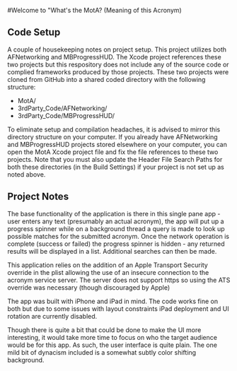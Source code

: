 #Welcome to "What's the MotA? (Meaning of this Acronym)

## Code Setup

A couple of housekeeping notes on project setup.  This project utilizes both AFNetworking and MBProgressHUD.  The Xcode project references these two projects but this respository does not include any of the source code or complied frameworks produced by those projects. These two projects were cloned from GitHub into a shared coded directory with the following structure:

* MotA/
* 3rdParty_Code/AFNetworking/
* 3rdParty_Code/MBProgressHUD/

To eliminate setup and compilation headaches, it is advised to mirror this directory structure on your computer.  If you already have AFNetworking and MBProgressHUD projects stored elsewhere on your computer, you can open the MotA Xcode project file and fix the file references to these two projects. Note that you must also update the Header File Search Paths for both these directories (in the Build Settings) if your project is not set up as noted above.

## Project Notes

The base functionality of the application is there in this single pane app - user enters any text (presumably an actual acronym), the app will put up a progress spinner while on a background thread a query is made to look up possible matches for the submitted acronym.  Once the network operation is complete (success or failed) the progress spinner is hidden - any returned results will be displayed in a list.  Additional searches can then be made.

This application relies on the addition of an Apple Transport Security override in the plist allowing the use of an insecure connection to the acronym service server.  The server does not support https so using the ATS override was necessary (though discouraged by Apple)

The app was built with iPhone and iPad in mind.  The code works fine on both but due to some issues with layout constraints iPad deployment and UI rotation are currently disabled.

Though there is quite a bit that could be done to make the UI more interesting, it would take more time to focus on who the target audience would be for this app.  As such, the user interface is quite plain.  The one mild bit of dynacism included is a somewhat subtly color shifting background.
